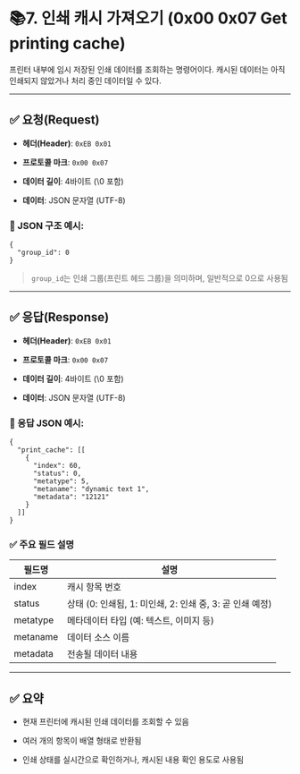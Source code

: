 # 📚7. 인쇄 캐시 가져오기 (0x00 0x07 Get printing cache)

프린터 내부에 임시 저장된 인쇄 데이터를 조회하는 명령어이다. 캐시된 데이터는 아직 인쇄되지 않았거나 처리 중인 데이터일 수 있다.

---

## ✅ 요청(Request)

- **헤더(Header)**: `0xEB 0x01`
    
- **프로토콜 마크**: `0x00 0x07`
    
- **데이터 길이**: 4바이트 (\0 포함)
    
- **데이터**: JSON 문자열 (UTF-8)

### 📄 JSON 구조 예시:

```
{
  "group_id": 0
}
```

> `group_id`는 인쇄 그룹(프린트 헤드 그룹)을 의미하며, 일반적으로 0으로 사용됨

---

## ✅ 응답(Response)

- **헤더(Header)**: `0xEB 0x01`
    
- **프로토콜 마크**: `0x00 0x07`
    
- **데이터 길이**: 4바이트 (\0 포함)
    
- **데이터**: JSON 문자열 (UTF-8)

### 📄 응답 JSON 예시:

```
{
  "print_cache": [[
    {
      "index": 60,
      "status": 0,
      "metatype": 5,
      "metaname": "dynamic text 1",
      "metadata": "12121"
    }
  ]]
}
```

### ✅ 주요 필드 설명

|필드명|설명|
|---|---|
|index|캐시 항목 번호|
|status|상태 (0: 인쇄됨, 1: 미인쇄, 2: 인쇄 중, 3: 곧 인쇄 예정)|
|metatype|메타데이터 타입 (예: 텍스트, 이미지 등)|
|metaname|데이터 소스 이름|
|metadata|전송될 데이터 내용|

---

## ✅ 요약

- 현재 프린터에 캐시된 인쇄 데이터를 조회할 수 있음
    
- 여러 개의 항목이 배열 형태로 반환됨
    
- 인쇄 상태를 실시간으로 확인하거나, 캐시된 내용 확인 용도로 사용됨